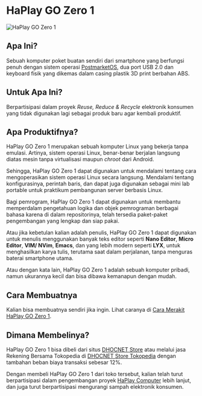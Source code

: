 # HaPlay GO Zero 1
![HaPlay GO Zero 1](img/HaPlay_GO_Zero_1.jpg?raw=true "HaPlay GO Zero 1")

## Apa Ini?
Sebuah komputer poket buatan sendiri dari smartphone yang berfungsi penuh dengan sistem operasi [PostmarketOS](https://postmarketos.org), dua port USB 2.0 dan keyboard fisik yang dikemas dalam casing plastik 3D print berbahan ABS.

## Untuk Apa Ini?
Berpartisipasi dalam proyek _Reuse, Reduce & Recycle_ elektronik konsumen yang tidak digunakan lagi sebagai produk baru agar kembali produktif.

## Apa Produktifnya?
HaPlay GO Zero 1 merupakan sebuah komputer Linux yang bekerja tanpa emulasi. Artinya, sistem operasi Linux, benar-benar berjalan langsung diatas mesin tanpa virtualisasi maupun *chroot* dari Android.

Sehingga, HaPlay GO Zero 1 dapat digunakan untuk mendalami tentang cara mengoperasikan sistem operasi Linux secara langsung. Mendalami tentang konfigurasinya, perintah baris, dan dapat juga digunakan sebagai mini lab portable untuk praktikum pembangunan server berbasis Linux.

Bagi pemrogram, HaPlay GO Zero 1 dapat digunakan untuk membantu memperdalam pengetahuan logika dan objek pemrograman berbagai bahasa karena di dalam repositorinya, telah tersedia paket-paket pengembangan yang lengkap dan siap pakai.

Atau jika kebetulan kalian adalah penulis, HaPlay GO Zero 1 dapat digunakan untuk menulis menggunakan banyak teks editor seperti **Nano Editor**, **Micro Editor**, **VIM/ NVim**, **Emacs**, dan yang lebih modern seperti **LYX**, untuk menghasilkan karya tulis, terutama saat dalam perjalanan, tanpa menguras baterai smartphone utama.

Atau dengan kata lain, HaPlay GO Zero 1 adalah sebuah komputer pribadi, namun ukurannya kecil dan bisa dibawa kemanapun dengan mudah.

## Cara Membuatnya
Kalian bisa membuatnya sendiri jika ingin. Lihat caranya di [Cara Merakit HaPlay GO Zero 1](diagram/README.md).

## Dimana Membelinya?
HaPlay GO Zero 1 bisa dibeli dari situs [DHOCNET Store](https://dhocnet.work/search/label/Produk) atau melalui jasa Rekening Bersama Tokopedia di [DHOCNET Store Tokopedia](https://tokopedia.com/dhocnet) dengan tambahan beban biaya transaksi sebesar 12%.

Dengan membeli HaPlay GO Zero 1 dari toko tersebut, kalian telah turut berpartisipasi dalam pengembangan proyek [HaPlay Computer](https://dhocnet.work/p/haplay.html) lebih lanjut, dan juga turut berpartisipasi mengurangi sampah elektronik konsumen.

